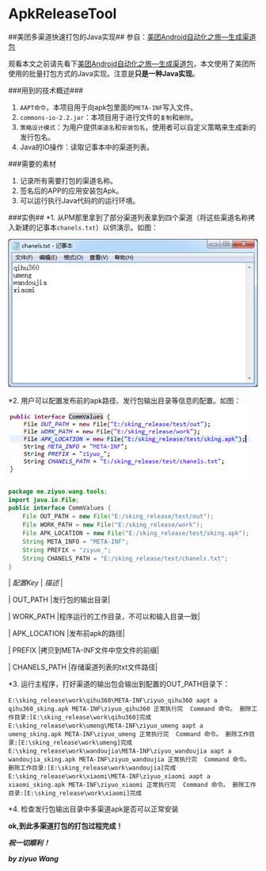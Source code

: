 # ApkReleaseTool
##美团多渠道快速打包的Java实现##
参自：[美团Android自动化之旅—生成渠道包](http://tech.meituan.com/mt-apk-packaging.html)

观看本文之前请先看下[美团Android自动化之旅—生成渠道包](http://tech.meituan.com/mt-apk-packaging.html)，本文使用了美团所使用的批量打包方式的Java实现。注意是**只是一种Java实现**。

###用到的技术概述###
1. `AAPT命令`，本项目用于向apk包里面的`META-INF`写入文件。
2. `commons-io-2.2.jar`：本项目用于进行文件的`复制`和`删除`。
3. `策略设计模式`：为用户提供`渠道名`和`安装包名`，使用者可以自定义策略来生成新的发行包名。
4. Java的IO操作：读取记事本中的渠道列表。

###需要的素材
1. 记录所有需要打包的渠道名称。
2. 签名后的APP的应用安装包Apk。
3. 可以运行执行Java代码的的运行环境。

###实例##
*1. 从PM那里拿到了部分渠道列表拿到四个渠道（将这些渠道名称拷入新建的记事本`chanels.txt`）以供演示。如图：

![](ApkReleaseTools/images/release_chanels.png)

*2. 用户可以配置发布前的apk路径、发行包输出目录等信息的配置。如图：
![](ApkReleaseTools/images/constants_config.png)
```java
package me.ziyuo.wang.tools;
import java.io.File;
public interface CommValues {
	File OUT_PATH = new File("E:/sking_release/test/out");
	File WORK_PATH = new File("E:/sking_release/work");
	File APK_LOCATION = new File("E:/sking_release/test/sking.apk");
	String META_INFO = "META-INF";
	String PREFIX = "ziyuo_";
	String CHANELS_PATH = "E:/sking_release/test/chanels.txt";
}
```

|   *配置Key*      |  *描述*  |

|   OUT_PATH     |发行包的输出目录|

|   WORK_PATH    |程序运行的工作目录，不可以和输入目录一致|

|   APK_LOCATION |发布前apk的路径|

|   PREFIX       |拷贝到META-INF文件中空文件的前缀|

|   CHANELS_PATH |存储渠道列表的txt文件路径|

*3. 运行主程序，打好渠道的输出包会输出到配置的OUT_PATH目录下：

`E:\sking_release\work\qihu360\META-INF\ziyuo_qihu360
aapt a qihu360_sking.apk META-INF\ziyuo_qihu360
正常执行完  Command 命令。
删除工作目录:[E:\sking_release\work\qihu360]完成
E:\sking_release\work\umeng\META-INF\ziyuo_umeng
aapt a umeng_sking.apk META-INF\ziyuo_umeng
正常执行完  Command 命令。
删除工作目录:[E:\sking_release\work\umeng]完成
E:\sking_release\work\wandoujia\META-INF\ziyuo_wandoujia
aapt a wandoujia_sking.apk META-INF\ziyuo_wandoujia
正常执行完  Command 命令。
删除工作目录:[E:\sking_release\work\wandoujia]完成
E:\sking_release\work\xiaomi\META-INF\ziyuo_xiaomi
aapt a xiaomi_sking.apk META-INF\ziyuo_xiaomi
正常执行完  Command 命令。
删除工作目录:[E:\sking_release\work\xiaomi]完成`

*4. 检查发行包输出目录中多渠道apk是否可以正常安装

**ok,到此多渠道打包的打包过程完成！**

***祝一切顺利！***

***by ziyuo Wang***





